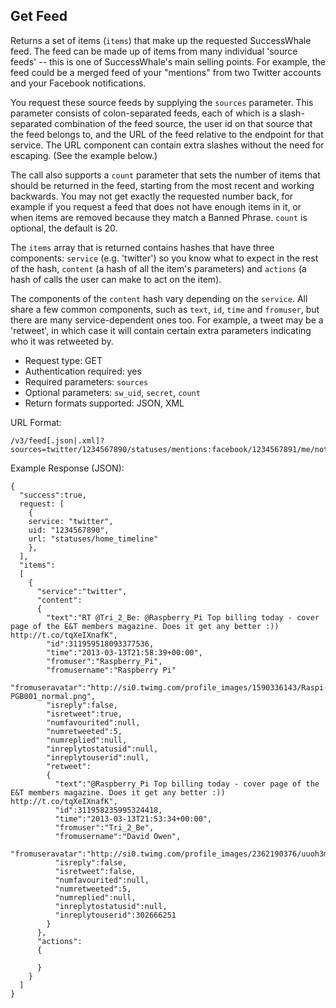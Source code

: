 Get Feed
--------

Returns a set of items (`items`) that make up the requested SuccessWhale feed. The feed can be made up of items from many individual 'source feeds' -- this is one of SuccessWhale's main selling points. For example, the feed could be a merged feed of your "mentions" from two Twitter accounts and your Facebook notifications.

You request these source feeds by supplying the `sources` parameter. This parameter consists of colon-separated feeds, each of which is a slash-separated combination of the feed source, the user id on that source that the feed belongs to, and the URL of the feed relative to the endpoint for that service. The URL component can contain extra slashes without the need for escaping. (See the example below.)

The call also supports a `count` parameter that sets the number of items that should be returned in the feed, starting from the most recent and working backwards. You may not get exactly the requested number back, for example if you request a feed that does not have enough items in it, or when items are removed because they match a Banned Phrase. `count` is optional, the default is 20.

The `items` array that is returned contains hashes that have three components: `service` (e.g. 'twitter') so you know what to expect in the rest of the hash, `content` (a hash of all the item's parameters) and `actions` (a hash of calls the user can make to act on the item).

The components of the `content` hash vary depending on the `service`. All share a few common components, such as `text`, `id`, `time` and `fromuser`, but there are many service-dependent ones too. For example, a tweet may be a 'retweet', in which case it will contain certain extra parameters indicating who it was retweeted by.

* Request type: GET
* Authentication required: yes
* Required parameters: `sources`
* Optional parameters: `sw_uid`, `secret`, `count`
* Return formats supported: JSON, XML

URL Format:

    /v3/feed[.json|.xml]?sources=twitter/1234567890/statuses/mentions:facebook/1234567891/me/notifications&count=1

Example Response (JSON):

    {
      "success":true,
      request: [
        {
        service: "twitter",
        uid: "1234567890",
        url: "statuses/home_timeline"
        },
      ],
      "items":
      [
        {
          "service":"twitter",
          "content":
          {
            "text":"RT @Tri_2_Be: @Raspberry_Pi Top billing today - cover page of the E&T members magazine. Does it get any better :)) http://t.co/tqXeIXnafK",
            "id":311959518093377536,
            "time":"2013-03-13T21:58:39+00:00",
            "fromuser":"Raspberry_Pi",
            "fromusername":"Raspberry Pi"
            "fromuseravatar":"http://si0.twimg.com/profile_images/1590336143/Raspi-PGB001_normal.png",
            "isreply":false,
            "isretweet":true,
            "numfavourited":null,
            "numretweeted":5,
            "numreplied":null,
            "inreplytostatusid":null,
            "inreplytouserid":null,
            "retweet":
            {
              "text":"@Raspberry_Pi Top billing today - cover page of the E&T members magazine. Does it get any better :)) http://t.co/tqXeIXnafK",
              "id":311958235995324418,
              "time":"2013-03-13T21:53:34+00:00",
              "fromuser":"Tri_2_Be",
              "fromusername":"David Owen",
              "fromuseravatar":"http://si0.twimg.com/profile_images/2362190376/uuoh3mqtuhimtpfe3m9f_normal.jpeg",
              "isreply":false,
              "isretweet":false,
              "numfavourited":null,
              "numretweeted":5,
              "numreplied":null,
              "inreplytostatusid":null,
              "inreplytouserid":302666251
            }
          },
          "actions":
          {

          }
        }
      ]
    }